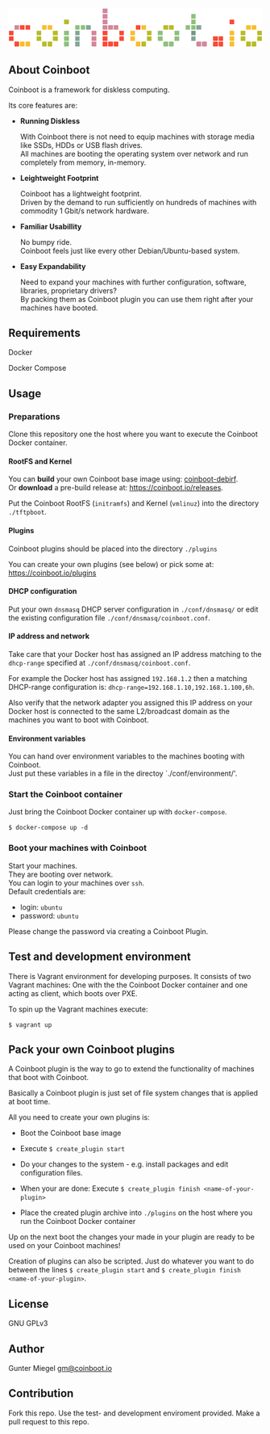 ![Logo of Coinboot](coinboot.png)

## About Coinboot

Coinboot is a framework for diskless computing. 


Its core features are:

* **Running Diskless**

  With Coinboot there is not need to equip machines with storage media like SSDs, HDDs or USB flash drives.  
  All machines are booting the operating system over network and run completely from memory, in-memory.


* **Leightweight Footprint**

  Coinboot has a lightweight footprint.  
  Driven by the demand to run sufficiently on hundreds of machines with commodity 1 Gbit/s network hardware.


* **Familiar Usabillity**

  No bumpy ride.  
  Coinboot feels just like every other Debian/Ubuntu-based system. 


* **Easy Expandability**

  Need to expand your machines with further configuration, software, libraries, proprietary drivers?  
  By packing them as Coinboot plugin you can use them right after your machines have booted.

## Requirements

Docker

Docker Compose

## Usage

### Preparations

Clone this repository one the host where you want to execute the Coinboot Docker container.

#### RootFS and Kernel

You can **build** your own Coinboot base image using: [coinboot-debirf](https://github.com/frzb/coinboot-debirf).   
Or **download** a pre-build release at: https://coinboot.io/releases.

Put the Coinboot RootFS (`initramfs`) and Kernel (`vmlinuz`) into the directory `./tftpboot`.

#### Plugins

Coinboot plugins should be placed into  the directory `./plugins`

You can create your own plugins (see below) or pick some at: https://coinboot.io/plugins

#### DHCP configuration

Put your own `dnsmasq` DHCP server configuration in `./conf/dnsmasq/` or edit the existing configuration file `./conf/dnsmasq/coinboot.conf`.

#### IP address and network

Take care that your Docker host has assigned an IP address matching to the `dhcp-range` specified at `./conf/dnsmasq/coinboot.conf`. 

For example the Docker host has assigned `192.168.1.2` then a matching DHCP-range configuration is: `dhcp-range=192.168.1.10,192.168.1.100,6h`. 

Also verify that the network adapter you assigned this IP address on your Docker host is connected to the same L2/broadcast domain as the machines you want to boot with Coinboot.

#### Environment variables

You can hand over environment variables to the machines booting with Coinboot.  
Just put these variables in a file in the directoy `./conf/environment/'.

### Start the Coinboot container

Just bring the Coinboot Docker container up with `docker-compose`.

```
$ docker-compose up -d
```

### Boot your machines with Coinboot

Start your machines.  
They are booting over network.  
You can login to your machines over `ssh`.  
Default credentials are:

* login: `ubuntu`
* password: `ubuntu`
  
Please change the password via creating a Coinboot Plugin.

## Test and development environment

There is Vagrant environment for developing purposes.
It consists of two Vagrant machines: One with the the Coinboot Docker container and one acting as client, which boots over PXE.

To spin up the Vagrant machines execute:

```
$ vagrant up
```

## Pack your own Coinboot plugins

A Coinboot plugin is the way to go to extend the functionality of machines that boot with Coinboot.

Basically a Coinboot plugin is just set of file system changes that is applied at boot time.


All you need to create your own plugins is:

* Boot the Coinboot base image

* Execute `$ create_plugin start`

* Do your changes to the system - e.g. install packages and edit configuration files.

* When your are done: Execute `$ create_plugin finish <name-of-your-plugin>`

* Place the created plugin archive into `./plugins` on the host where you run the Coinboot Docker container

Up on the next boot the changes your made in your plugin are ready to be used on your Coinboot machines!

Creation of plugins can also be scripted. Just do whatever you want to do between the lines `$ create_plugin start` and `$ create_plugin finish <name-of-your-plugin>`.

## License

GNU GPLv3 

## Author

Gunter Miegel 
gm@coinboot.io

## Contribution

Fork this repo. Use the test- and development enviroment provided.
Make a pull request to this repo. 
